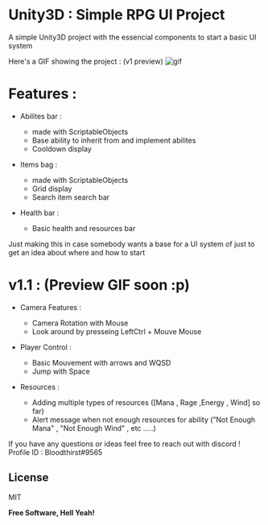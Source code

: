 # Unity3D : Simple RPG UI Project

A simple Unity3D project with the essencial components to start a basic UI system

Here's a GIF showing the project : (v1 preview)
![gif](https://user-images.githubusercontent.com/25708161/48676145-d05edb80-eb62-11e8-9645-b96267a265b5.gif)

# Features :

  - Abilites bar :
    - made with ScriptableObjects
    - Base ability to inherit from and implement abilites
    - Cooldown display

- Items bag :
    - made with ScriptableObjects
    - Grid display
    - Search item search bar
- Health bar :
    - Basic health and resources bar

Just making this in case somebody wants a base for a UI system of just to get an idea about where and how to start
# v1.1 : (Preview GIF soon :p)
- Camera Features :
  - Camera Rotation with Mouse
  - Look around by presseing LeftCtrl + Mouve Mouse

- Player Control :
  - Basic Mouvement with arrows and WQSD
  - Jump with Space
- Resources :
  - Adding multiple types of resources ([Mana , Rage ,Energy , Wind] so far)
  - Alert message when not enough resources for ability ("Not Enough Mana" , "Not Enough Wind" , etc .....) 

If you have any questions or ideas feel free to reach out with discord ! Profile ID : Bloodthirst#9565

License
----

MIT


**Free Software, Hell Yeah!**


